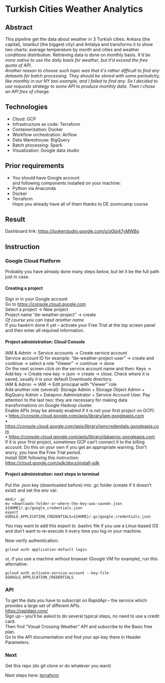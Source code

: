 # Turkish Cities Weather Analytics

## Abstract
This pipeline get the data about weather in 3 Turkish cities: Ankara (the capital), Istanbul (the biggest city) and Antalya and transforms it to show two charts: average temperature by month and cities and weather conditions distribution. Retrieving data is done on monthly basis. <i> It'd be more native to use the daily basis for weather, but it'd exceed the free quota of API.</i>\
<i>Another reason to choose such topic was that it's rather difficult to find any datasets for batch processing. They should be stored with some periodicity, like monthly in our NY taxi example, and I failed to find any. So I decided to use requests strategy to some API to produce monthly data. Then I chose an API free of charge.</i>

## Technologies
- Cloud: GCP
- Infrastructure as code: Terraform
- Containerization: Docker
- Workflow orchestration: Airflow
- Data Wareshouse: BigQuery
- Batch processing: Spark
- Visualization: Google data studio

## Prior requirements
- You should have Google account
<br>and following components installed on your machine:
- Python via Anaconda
- Docker
- Terraform
<br>Hope you already have all of them thanks to DE zoomcamp course

## Result
Dashboard link:
https://lookerstudio.google.com/s/oGbi47yMWBo


## Instruction

### Google Cloud Platform

Probably you have already done many steps below, but let it be the full path just in case. 

#### Creating a project
Sign in in your Google account\
Go to https://console.cloud.google.com \
Select a project -> New project\
Project name “de-weather-project” -> create\
<i>Of course you can input another name</i>\
If you haven’n done it yet – activate your Free Trial at the top screen panel and then enter all required information.

#### Project administration: Cloud Console
IAM & Admin -> Service accounts -> Create service account\
Service account ID for example: “de-weather-project-user” -> create and continue -> select a role “Viewer” -> continue -> done\
On the next screen click on the service account name and then: Keys -> Add key -> Create new key -> json -> create -> close. Check where it is saved, usually it is your default Downloads directory.\
IAM & Admin -> IAM -> Edit principal with “Viewer” role\
Add another role (several): Storage Admin + Storage Object Admin + BigQuery Admin + Dataproc Administrator + Service Account User. Pay attention to the last two: they are necessary for making data transformations on Google Hadoop cluster.\
Enable APIs (may be already enabled if it is not your first project on GCP):\
•	https://console.cloud.google.com/apis/library/iam.googleapis.com \
•	https://console.cloud.google.com/apis/library/iamcredentials.googleapis.com \
•	https://console.cloud.google.com/apis/library/dataproc.googleapis.com \
If it is your first project, sometimes GCP can’t connect it to the billing account. Do this on your own if you get an appropriate warning. Don’t worry, you have the Free Trial period.\
Install SDK following this instruction:\
https://cloud.google.com/sdk/docs/install-sdk

#### Project administration: next steps in terminal

Put the .json key (downloaded before) into .gc folder (create if it doesn’t exist) and set the env var:
```
mkdir .gc
mv <downloads-folder-or-where-the-key-was-saved>.json ${HOME}/.gc/google_credentials.json
export GOOGLE_APPLICATION_CREDENTIALS=${HOME}/.gc/google_credentials.json
```
You may want to add this export to .bashrc file if you use a Linux-based OS and don’t want to re-execute it every time you log-in your machine. 

Now verify authentication:
```
gcloud auth application-default login
```
or, if you use a machine without browser (Google VM for example), run this alternative:
```
gcloud auth activate-service-account --key-file $GOOGLE_APPLICATION_CREDENTIALS
```

### API
To get the data you have to subscript on RapidApi – the service which provides a large set of different APIs.\
https://rapidapi.com/ \
Sign up – you’ll be asked to do several typical steps, no need to use a credit card.\
Then find “Visual Crossing Weather” API and subscribe to the Basic free plan.\
Go to the API documentation and find your api-key there in Header Parameters.

### Next

Get this repo (do git clone or do whatever you want)

Next steps here:
<a href="https://github.com/grasmit/Weather-Analytics/blob/main/terraform/readme.md">terraform</a>
